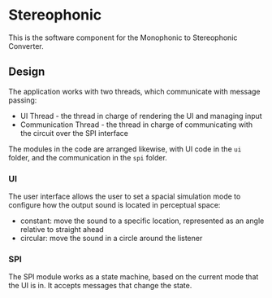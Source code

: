 # Stereophonic

This is the software component for the Monophonic to Stereophonic Converter.

## Design

The application works with two threads, which communicate with message passing:

- UI Thread - the thread in charge of rendering the UI and managing input
- Communication Thread - the thread in charge of communicating with the circuit over the SPI interface

The modules in the code are arranged likewise, with UI code in the `ui` folder, and the communication in the `spi` folder.

### UI

The user interface allows the user to set a spacial simulation mode to configure how the output sound is located in perceptual space:

- constant: move the sound to a specific location, represented as an angle relative to straight ahead
- circular: move the sound in a circle around the listener

### SPI

The SPI module works as a state machine, based on the current mode that the UI is in. It accepts messages that change the state.